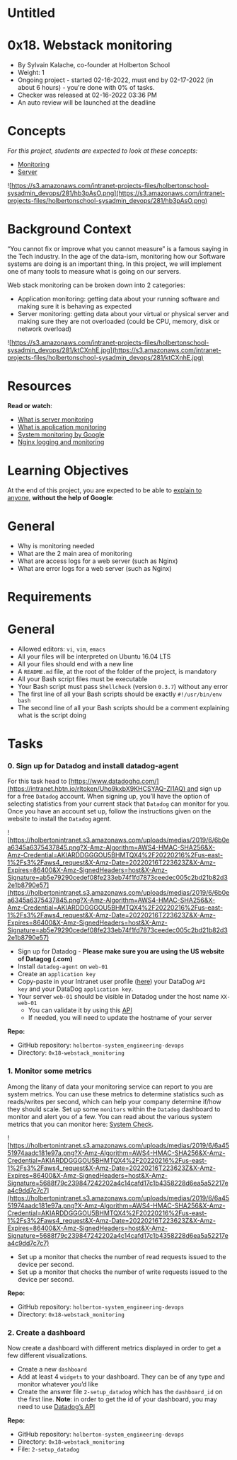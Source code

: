 # Untitled

# **0x18. Webstack monitoring**

- By Sylvain Kalache, co-founder at Holberton School
- Weight: 1
- Ongoing project - started 02-16-2022, must end by 02-17-2022 (in about 6 hours) - you're done with 0% of tasks.
- Checker was released at 02-16-2022 03:36 PM
- An auto review will be launched at the deadline

# **Concepts**

*For this project, students are expected to look at these concepts:*

- [Monitoring](https://intranet.hbtn.io/concepts/13)
- [Server](https://intranet.hbtn.io/concepts/67)

![https://s3.amazonaws.com/intranet-projects-files/holbertonschool-sysadmin_devops/281/hb3pAsO.png](https://s3.amazonaws.com/intranet-projects-files/holbertonschool-sysadmin_devops/281/hb3pAsO.png)

# **Background Context**

“You cannot fix or improve what you cannot measure” is a famous saying in the Tech industry. In the age of the data-ism, monitoring how our Software systems are doing is an important thing. In this project, we will implement one of many tools to measure what is going on our servers.

Web stack monitoring can be broken down into 2 categories:

- Application monitoring: getting data about your running software and making sure it is behaving as expected
- Server monitoring: getting data about your virtual or physical server and making sure they are not overloaded (could be CPU, memory, disk or network overload)

![https://s3.amazonaws.com/intranet-projects-files/holbertonschool-sysadmin_devops/281/ktCXnhE.jpg](https://s3.amazonaws.com/intranet-projects-files/holbertonschool-sysadmin_devops/281/ktCXnhE.jpg)

# **Resources**

**Read or watch**:

- [What is server monitoring](https://intranet.hbtn.io/rltoken/m8e7smqRz3k4PUBnv0zB7g)
- [What is application monitoring](https://intranet.hbtn.io/rltoken/fGzCCVr7lwNEvarE8u1HRQ)
- [System monitoring by Google](https://intranet.hbtn.io/rltoken/h6WV2iIVUCL-atjFIu6TZA)
- [Nginx logging and monitoring](https://intranet.hbtn.io/rltoken/ZUIlnid6NphRWIaGZ3MTZQ)

# **Learning Objectives**

At the end of this project, you are expected to be able to [explain to anyone](https://intranet.hbtn.io/rltoken/fg0tmIkt2x_pb-c2j_J4OQ), **without the help of Google**:

# **General**

- Why is monitoring needed
- What are the 2 main area of monitoring
- What are access logs for a web server (such as Nginx)
- What are error logs for a web server (such as Nginx)

# **Requirements**

# **General**

- Allowed editors: `vi`, `vim`, `emacs`
- All your files will be interpreted on Ubuntu 16.04 LTS
- All your files should end with a new line
- A `README.md` file, at the root of the folder of the project, is mandatory
- All your Bash script files must be executable
- Your Bash script must pass `Shellcheck` (version `0.3.7`) without any error
- The first line of all your Bash scripts should be exactly `#!/usr/bin/env bash`
- The second line of all your Bash scripts should be a comment explaining what is the script doing



# **Tasks**

### **0. Sign up for Datadog and install datadog-agent**


For this task head to [https://www.datadoghq.com/](https://intranet.hbtn.io/rltoken/Uho9kxbX9KHCSYAQ-Zl1AQ) and sign up for a free `Datadog` account. When signing up, you’ll have the option of selecting statistics from your current stack that `Datadog` can monitor for you. Once you have an account set up, follow the instructions given on the website to install the `Datadog` agent.

![https://holbertonintranet.s3.amazonaws.com/uploads/medias/2019/6/6b0ea6345a6375437845.png?X-Amz-Algorithm=AWS4-HMAC-SHA256&X-Amz-Credential=AKIARDDGGGOU5BHMTQX4%2F20220216%2Fus-east-1%2Fs3%2Faws4_request&X-Amz-Date=20220216T223623Z&X-Amz-Expires=86400&X-Amz-SignedHeaders=host&X-Amz-Signature=ab5e79290cedef08fe233eb74f1fd7873ceedec005c2bd21b82d32e1b8790e57](https://holbertonintranet.s3.amazonaws.com/uploads/medias/2019/6/6b0ea6345a6375437845.png?X-Amz-Algorithm=AWS4-HMAC-SHA256&X-Amz-Credential=AKIARDDGGGOU5BHMTQX4%2F20220216%2Fus-east-1%2Fs3%2Faws4_request&X-Amz-Date=20220216T223623Z&X-Amz-Expires=86400&X-Amz-SignedHeaders=host&X-Amz-Signature=ab5e79290cedef08fe233eb74f1fd7873ceedec005c2bd21b82d32e1b8790e57)

- Sign up for Datadog - **Please make sure you are using the US website of Datagog (.com)**
- Install `datadog-agent` on `web-01`
- Create an `application key`
- Copy-paste in your Intranet user profile ([here](https://intranet.hbtn.io/rltoken/2D6j3Y6G9c8o_t278-Cu_w)) your DataDog `API key` and your DataDog `application key`.
- Your server `web-01` should be visible in Datadog under the host name `XX-web-01`
    - You can validate it by using this [API](https://intranet.hbtn.io/rltoken/CyrSkrD0zPWXK4YBRRbTvw)
    - If needed, you will need to update the hostname of your server

**Repo:**

- GitHub repository: `holberton-system_engineering-devops`
- Directory: `0x18-webstack_monitoring`



### **1. Monitor some metrics**


Among the litany of data your monitoring service can report to you are system metrics. You can use these metrics to determine statistics such as reads/writes per second, which can help your company determine if/how they should scale. Set up some `monitors` within the `Datadog` dashboard to monitor and alert you of a few. You can read about the various system metrics that you can monitor here: [System Check](https://intranet.hbtn.io/rltoken/naY47nur2yPJNw8tdACnzQ).

![https://holbertonintranet.s3.amazonaws.com/uploads/medias/2019/6/6a4551974aadc181e97a.png?X-Amz-Algorithm=AWS4-HMAC-SHA256&X-Amz-Credential=AKIARDDGGGOU5BHMTQX4%2F20220216%2Fus-east-1%2Fs3%2Faws4_request&X-Amz-Date=20220216T223623Z&X-Amz-Expires=86400&X-Amz-SignedHeaders=host&X-Amz-Signature=5688f79c239847242202a4c14cafd17c1b4358228d6ea5a52217ea4c9dd7c7c7](https://holbertonintranet.s3.amazonaws.com/uploads/medias/2019/6/6a4551974aadc181e97a.png?X-Amz-Algorithm=AWS4-HMAC-SHA256&X-Amz-Credential=AKIARDDGGGOU5BHMTQX4%2F20220216%2Fus-east-1%2Fs3%2Faws4_request&X-Amz-Date=20220216T223623Z&X-Amz-Expires=86400&X-Amz-SignedHeaders=host&X-Amz-Signature=5688f79c239847242202a4c14cafd17c1b4358228d6ea5a52217ea4c9dd7c7c7)

- Set up a monitor that checks the number of read requests issued to the device per second.
- Set up a monitor that checks the number of write requests issued to the device per second.

**Repo:**

- GitHub repository: `holberton-system_engineering-devops`
- Directory: `0x18-webstack_monitoring`


### **2. Create a dashboard**


Now create a dashboard with different metrics displayed in order to get a few different visualizations.

- Create a new `dashboard`
- Add at least 4 `widgets` to your dashboard. They can be of any type and monitor whatever you’d like
- Create the answer file `2-setup_datadog` which has the `dashboard_id` on the first line. **Note**: in order to get the id of your dashboard, you may need to use [Datadog’s API](https://intranet.hbtn.io/rltoken/VrzQP39UUFMmAKZx0IZLuw)

**Repo:**

- GitHub repository: `holberton-system_engineering-devops`
- Directory: `0x18-webstack_monitoring`
- File: `2-setup_datadog`


